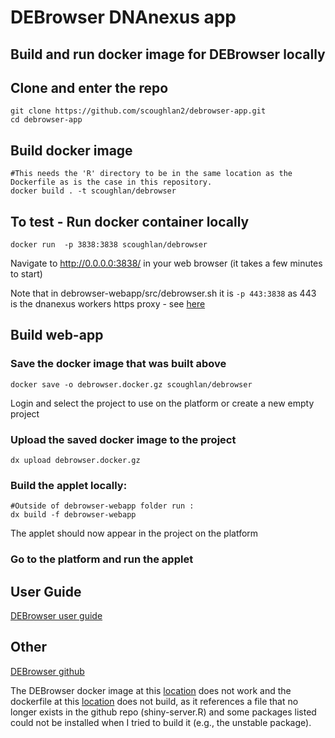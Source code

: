 # DEBrowser DNAnexus app

## Build and run docker image for DEBrowser locally

## Clone and enter the repo
```
git clone https://github.com/scoughlan2/debrowser-app.git
cd debrowser-app
```

## Build docker image
```
#This needs the 'R' directory to be in the same location as the Dockerfile as is the case in this repository.
docker build . -t scoughlan/debrowser
```

## To test - Run docker container locally
```
docker run  -p 3838:3838 scoughlan/debrowser
```
Navigate to http://0.0.0.0:3838/ in your web browser (it takes a few minutes to start)

Note that in debrowser-webapp/src/debrowser.sh it is `-p 443:3838` as 443 is the dnanexus workers https proxy - see [here](https://documentation.dnanexus.com/developer/apps/https-applications)


## Build web-app

### Save the docker image that was built above 
```
docker save -o debrowser.docker.gz scoughlan/debrowser
```

Login and select the project to use on the platform or create a new empty project 

### Upload the saved docker image to the project
```
dx upload debrowser.docker.gz
``` 

### Build the applet locally:
```
#Outside of debrowser-webapp folder run :
dx build -f debrowser-webapp
```

The applet should now appear in the project on the platform

### Go to the platform and run the applet 


## User Guide
[DEBrowser user guide](https://www.bioconductor.org/packages/devel/bioc/vignettes/debrowser/inst/doc/DEBrowser.html)

## Other
[DEBrowser github](https://github.com/UMMS-Biocore/debrowser)

The DEBrowser docker image at this [location](https://registry.hub.docker.com/r/nephantes/debrowser-docker) does not work and the dockerfile at this [location](https://github.com/nephantes/debrowser-docker) does not build, as it references a file that no longer exists in the github repo (shiny-server.R) and some packages listed could not be installed when I tried to build it (e.g., the unstable package).
